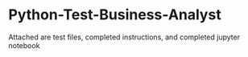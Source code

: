 # Python-Test-Business-Analyst
Attached are test files, completed instructions, and completed jupyter notebook
